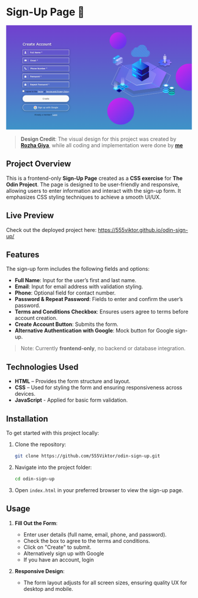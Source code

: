 # Sign-Up Page 🔐

![Screenshot](assets/sign-up-preview.png)
> **Design Credit**: The visual design for this project was created by **[**Rozha Giya**](https://www.figma.com/@R_G)**, while all coding and implementation were done by **[me](https://github.com/555Viktor)**

## Project Overview  
This is a frontend-only **Sign-Up Page** created as a **CSS exercise** for **The Odin Project**. The page is designed to be user-friendly and responsive, allowing users to enter information and interact with the sign-up form. It emphasizes CSS styling techniques to achieve a smooth UI/UX.

## Live Preview
Check out the deployed project here: https://555viktor.github.io/odin-sign-up/

## Features  
The sign-up form includes the following fields and options:

- **Full Name**: Input for the user’s first and last name.
- **Email**: Input for email address with validation styling.
- **Phone**: Optional field for contact number.
- **Password & Repeat Password**: Fields to enter and confirm the user’s password.
- **Terms and Conditions Checkbox**: Ensures users agree to terms before account creation.
- **Create Account Button**: Submits the form.
- **Alternative Authentication with Google**: Mock button for Google sign-up.

> Note: Currently **frontend-only**, no backend or database integration.

## Technologies Used  
- **HTML** – Provides the form structure and layout.
- **CSS** – Used for styling the form and ensuring responsiveness across devices.
- **JavaScript** - Applied for basic form validation.

## Installation

To get started with this project locally:

1. Clone the repository:
   ```bash
   git clone https://github.com/555Viktor/odin-sign-up.git
   ```

2. Navigate into the project folder:
   ```bash
   cd odin-sign-up
   ```

3. Open `index.html` in your preferred browser to view the sign-up page.

## Usage  

1. **Fill Out the Form**:  
   - Enter user details  (full name, email, phone, and password).
   - Check the box to agree to the terms and conditions.
   - Click on "Create" to submit.
   - Alternatively sign up with Google
   - If you have an account, login

2. **Responsive Design**:  
   - The form layout adjusts for all screen sizes, ensuring quality UX for desktop and mobile.
